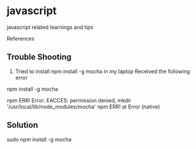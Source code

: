 # javascript
javascript related learnings and tips

References





Trouble Shooting
-------------------
1. Tried to install npm install -g mocha in my laptop
Received the following error

npm install -g mocha 

npm ERR! Error: EACCES: permission denied, mkdir '/usr/local/lib/node_modules/mocha'
npm ERR!     at Error (native)

Solution
---------

sudo npm install -g mocha
